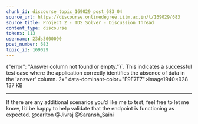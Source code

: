 ```yaml
---
chunk_id: discourse_topic_169029_post_683_04
source_url: https://discourse.onlinedegree.iitm.ac.in/t/169029/683
source_title: Project 2 - TDS Solver - Discussion Thread
content_type: discourse
tokens: 113
username: 23ds3000090
post_number: 683
topic_id: 169029
---
```


{"error": "Answer column not found or empty."}`. This indicates a successful test case where the application correctly identifies the absence of data in the 'answer' column. 2x" data-dominant-color="F9F7F7">image1940×928 137 KB

---

If there are any additional scenarios you’d like me to test, feel free to let me know, I’d be happy to help validate that the endpoint is functioning as expected. @carlton @Jivraj @Saransh_Saini
